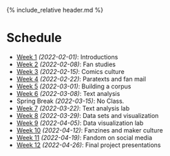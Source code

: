 [witten]: http://kg6ek7cq2b.search.serialssolutions.com/?V=1.0&L=KG6EK7CQ2B&S=JCs&C=TC0000298940&T=marc  "Witten, et al. in IUCAT"
[cb]: https://collectionbuilder.github.io "Collection Builder Home"
[omekanet]: https://omeka.net/ "Omeka hosted service"
[omekaorg]: https://omeka.org/ "Omeka Home"

{% include_relative header.md %}

# Schedule
* [Week 1](week01.md) _(2022-02-01)_: Introductions
* [Week 2](week02.md) _(2022-02-08)_: Fan studies
* [Week 3](week03.md) _(2022-02-15)_: Comics culture
* [Week 4](week04.md) _(2022-02-22)_: Paratexts and fan mail
* [Week 5](week05.md) _(2022-03-01)_: Building a corpus
* [Week 6](week06.md) _(2022-03-08)_: Text analysis
* Spring Break _(2022-03-15)_: No Class.
* [Week 7](week07.md) _(2022-03-22)_: Text analysis lab
* [Week 8](week08.md) _(2022-03-29)_: Data sets and visualization
* [Week 9](week09.md) _(2022-04-05)_: Data visualization lab
* [Week 10](week10.md) _(2022-04-12)_: Fanzines and maker culture
* [Week 11](week11.md) _(2022-04-19)_: Fandom on social media
* [Week 12](week12.md) _(2022-04-26)_: Final project presentations

<!--
	
CollectionBuilder topics:

- CB metadata. <https://collectionbuilder.github.io/cb-docs/docs/metadata/>
- CB theme optoins. <https://collectionbuilder.github.io/cb-docs/docs/theme/>
- CB edit pages. <https://collectionbuilder.github.io/cb-docs/docs/pages/>
- CB 

-->
